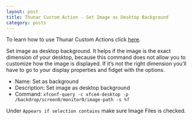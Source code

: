 ```yaml
---
layout: post
title: Thunar Custom Action - Set Image as Desktop Background
category: posts
---
```

To learn how to use Thunar Custom Actions click [here](https://pointpont.github.io/thunar_custom_action/video/ffmpeg/conversion/2015/06/08/thunar-custom-actions-tutorial-convert-video-to-avi.html).

Set image as desktop background. It helps if the image is the exact dimension of your desktop, because this command does not allow you to customize how the image is displayed. If it’s not the right dimension you’ll have to go to your display properties and fidget with the options.

* Name: Set as background
* Description: Set image as desktop background
* Command: `xfconf-query -c xfce4-desktop -p /backdrop/screen0/monitor0/image-path -s %f`

Under `Appears if selection contains` make sure Image Files is checked.
